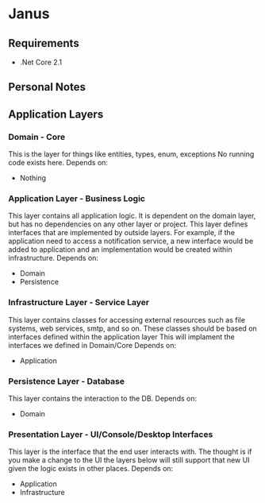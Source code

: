 # Janus

## Requirements

* .Net Core 2.1

## Personal Notes

## Application Layers

### Domain - Core

This is the layer for things like entities, types, enum, exceptions
No running code exists here.
Depends on:

* Nothing

### Application Layer - Business Logic

This layer contains all application logic. It is dependent on the domain layer, but has no dependencies on any other layer or project.
This layer defines interfaces that are implemented by outside layers. 
For example, if the application need to access a notification service, a new interface would be added to application and an implementation would be created within infrastructure.
Depends on:

* Domain
* Persistence

### Infrastructure Layer - Service Layer

This layer contains classes for accessing external resources such as file systems, web services, smtp, and so on.
These classes should be based on interfaces defined within the application layer
This will implament the interfaces we defined in Domain/Core
Depends on:

* Application

### Persistence Layer - Database

This layer contains the interaction to the DB.
Depends on:

* Domain

### Presentation Layer - UI/Console/Desktop Interfaces

This layer is the interface that the end user interacts with.
The thought is if you make a change to the UI the layers below will still support that new UI given the logic exists in other places.
Depends on:

* Application
* Infrastructure
